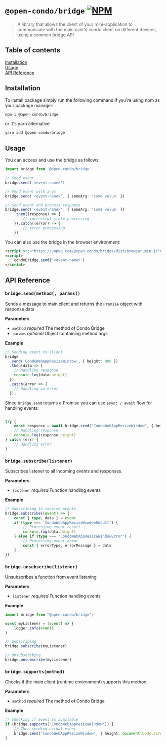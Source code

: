 [npm-badge-link]: https://img.shields.io/npm/v/@open-condo/bridge?style=flat-square
[npm-pkg-link]: https://www.npmjs.com/package/@open-condo/bridge

# `@open-condo/bridge` [![NPM][npm-badge-link]][npm-pkg-link]
> A library that allows the client of your mini-application to communicate with the main user's condo client on different devices, using a common bridge API


## Table of contents
[Installation](#installation)\
[Usage](#usage)\
[API Reference](#api-reference)

## Installation
To install package simply run the following command if you're using npm as your package manager:
```bash
npm i @open-condo/bridge
```
or it's yarn alternative
```bash
yarn add @open-condo/bridge
```

## Usage
You can access and use the bridge as follows:
```typescript
import bridge from '@open-condo/bridge'

// Send event
bridge.send('<event-name>')

// Send event with args
bridge.send('<event-name>', { someArg: 'some value' })

// Send event and process response
bridge.send('<event-name>', { someArg: 'some value' })
    .then((response) => {
        // successful state processing
    }).catch((error) => {
        // error processing        
    })
```
You can also use the bridge in the browser environment:
```html
<script src="https://unpkg.com/@open-condo/bridge/dist/browser.min.js"></script>
<script>
    condoBridge.send('<event-name>')
</script>
```

## API Reference
### `bridge.send(method[, params])`

Sends a message to main client and returns the `Promise` object with response data

**Parameters**

- `method` _required_ The method of Condo Bridge
- `params` _optional_ Object containing method args

**Example**

```typescript
// Sending event to client
bridge
  .send('CondoWebAppResizeWindow', { height: 800 })
  .then(data => {
    // Handling response
    console.log(data.height)
  })
  .catch(error => {
    // Handling an error
  });
```

Since `bridge.send` returns a Promise you can use `async / await` flow for handling events:

```typescript

try {
    const response = await bridge.send('CondoWebAppResizeWindow', { height: 800 })
    // Handling response
    console.log(response.height)
} catch (err) {
    // Handling error
}
```

### `bridge.subscribe(listener)`

Subscribes listener to all incoming events and responses.

**Parameters**

- `listener` _required_ Function handling events

**Example**

```typescript
// Subscribing to receive events
bridge.subscribe((event) => {
    const { type, data } = event
    if (type === 'CondoWebAppResizeWindowResult') {
        // Processing event result
        console.log(data.height)
    } else if (type === 'CondoWebAppResizeWindowError') {
        // Processing event error
        const { errorType, errorMessage } = data
    }
})
```

### `bridge.unsubscribe(listener)`

Unsubscribes a function from event listening

**Parameters**

- `listener` _required_ Function handling events

**Example**

```typescript
import bridge from "@open-condo/bridge";

const myListener = (event) => {
    logger.info(event)
}

// Subscribing
bridge.subscribe(myListener)

// Unsubscribing
bridge.unsubscribe(myListener)
```

### `bridge.supports(method)`

Checks if the main client (runtime environment) supports this method

**Parameters**

- `method` _required_ The method of Condo Bridge

**Example**

```typescript
// Checking if event is available
if (bridge.supports('CondoWebAppResizeWindow')) {
    // Then sending actual event
    bridge.send('CondoWebAppResizeWindow', { height: document.body.scrollHeight })
}
```
